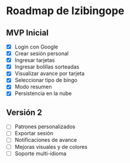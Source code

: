 # Roadmap de Izibingope

## MVP Inicial
- [x] Login con Google
- [x] Crear sesión personal
- [x] Ingresar tarjetas
- [x] Ingresar bolillas sorteadas
- [x] Visualizar avance por tarjeta
- [x] Seleccionar tipo de bingo
- [x] Modo resumen
- [x] Persistencia en la nube

## Versión 2
- [ ] Patrones personalizados
- [ ] Exportar sesión
- [ ] Notificaciones de avance
- [ ] Mejoras visuales y de colores
- [ ] Soporte multi-idioma